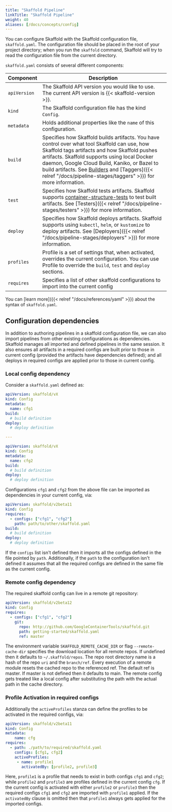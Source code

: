 ```yaml
---
title: "Skaffold Pipeline"
linkTitle: "Skaffold Pipeline"
weight: 40
aliases: [/docs/concepts/config]
---
```


You can configure Skaffold with the Skaffold configuration file,
`skaffold.yaml`. The configuration file should be placed in the root of your
project directory; when you run the `skaffold` command, Skaffold will try to
read the configuration file from the current directory.

`skaffold.yaml` consists of several different components:

| Component  | Description |
| ---------- | ------------|
| `apiVersion` | The Skaffold API version you would like to use. The current API version is {{< skaffold-version >}}. |
| `kind`  |  The Skaffold configuration file has the kind `Config`.  |
| `metadata`  |  Holds additional properties like the `name` of this configuration.  |
| `build`  |  Specifies how Skaffold builds artifacts. You have control over what tool Skaffold can use, how Skaffold tags artifacts and how Skaffold pushes artifacts. Skaffold supports using local Docker daemon, Google Cloud Build, Kaniko, or Bazel to build artifacts. See [Builders](/docs/pipeline-stages/builders) and [Taggers]({{< relref "/docs/pipeline-stages/taggers" >}}) for more information. |
| `test` |  Specifies how Skaffold tests artifacts. Skaffold supports [container-structure-tests](https://github.com/GoogleContainerTools/container-structure-test) to test built artifacts. See [Testers]({{< relref "/docs/pipeline-stages/testers" >}}) for more information. |
| `deploy` |  Specifies how Skaffold deploys artifacts. Skaffold supports using `kubectl`, `helm`, or `kustomize` to deploy artifacts. See [Deployers]({{< relref "/docs/pipeline-stages/deployers" >}}) for more information. |
| `profiles`|  Profile is a set of settings that, when activated, overrides the current configuration. You can use Profile to override the `build`, `test` and `deploy` sections. |
| `requires`|  Specifies a list of other skaffold configurations to import into the current config |

You can [learn more]({{< relref "/docs/references/yaml" >}}) about the syntax of `skaffold.yaml`.

## Configuration dependencies

In addition to authoring pipelines in a skaffold configuration file, we can also import pipelines from other existing configurations as dependencies. Skaffold manages all imported and defined pipelines in the same session. It also ensures all artifacts in a required configs are built prior to those in current config (provided the artifacts have dependencies defined); and all deploys in required configs are applied prior to those in current config.

### Local config dependency

Consider a `skaffold.yaml` defined as:
```yaml
apiVersion: skaffold/vX
kind: Config
metadata:
  name: cfg1
build:
  # build definition
deploy:
  # deploy definition

---

apiVersion: skaffold/vX
kind: Config
metadata:
  name: cfg2
build:
  # build definition
deploy:
  # deploy definition
```

Configurations `cfg1` and `cfg2` from the above file can be imported as dependencies in your current config, via:

```yaml
apiVersion: skaffold/v2beta11
kind: Config
requires:
  - configs: ["cfg1", "cfg2"]
    path: path/to/other/skaffold.yaml 
build:
  # build definition
deploy:
  # deploy definition
```

If the `configs` list isn't defined then it imports all the configs defined in the file pointed by `path`. Additionally, if the `path` to the configuration isn't defined it assumes that all the required configs are defined in the same file as the current config.

### Remote config dependency

The required skaffold config can live in a remote git repository:

```yaml
apiVersion: skaffold/v2beta12
kind: Config
requires:
  - configs: ["cfg1", "cfg2"]
    git:
      repo: http://github.com/GoogleContainerTools/skaffold.git
      path: getting-started/skaffold.yaml
      ref: master
```

The environment variable `SKAFFOLD_REMOTE_CACHE_DIR` or flag `--remote-cache-dir` specifies the download location for all remote repos. If undefined then it defaults to `~/.skaffold/repos`. 
The repo root directory name is a hash of the repo `uri` and the `branch/ref`.
Every execution of a remote module resets the cached repo to the referenced ref. The default ref is master. If master is not defined then it defaults to main.
The remote config gets treated like a local config after substituting the path with the actual path in the cache directory.
  
### Profile Activation in required configs

Additionally the `activeProfiles` stanza can define the profiles to be activated in the required configs, via:

```yaml
apiVersion: skaffold/v2beta11
kind: Config
metadata:
    name: cfg
requires:
  - path: ./path/to/required/skaffold.yaml
    configs: [cfg1, cfg2]                 
    activeProfiles:                                     
     - name: profile1                               
       activatedBy: [profile2, profile3] 
```

Here, `profile1` is a profile that needs to exist in both configs `cfg1` and `cfg2`; while `profile2` and `profile3` are profiles defined in the current config `cfg`. If the current config is activated with either `profile2` or `profile3` then the required configs `cfg1` and `cfg2` are imported with `profile1` applied. If the `activatedBy` clause is omitted then that `profile1` always gets applied for the imported configs.
